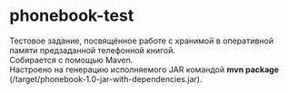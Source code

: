 # phonebook-test
Тестовое задание, посвящённое работе с хранимой в оперативной памяти предзаданной телефонной книгой.  
Собирается с помощью Maven.  
Настроено на генерацию исполняемого JAR командой **mvn package** (/target/phonebook-1.0-jar-with-dependencies.jar).
